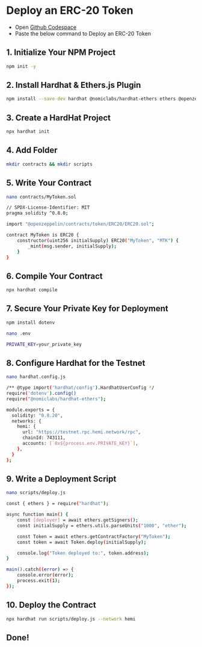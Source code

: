 # Deploy an ERC-20 Token
- Open [Github Codespace](https://github.com/codespaces)
- Paste the below command to Deploy an ERC-20 Token
## 1. Initialize Your NPM Project
```Bash
npm init -y
```
## 2. Install Hardhat & Ethers.js Plugin
```Bash
npm install --save-dev hardhat @nomiclabs/hardhat-ethers ethers @openzeppelin/contracts
```
## 3. Create a HardHat Project
```Bash
npx hardhat init
```
## 4. Add Folder
```Bash
mkdir contracts && mkdir scripts
```
## 5. Write Your Contract
```Bash
nano contracts/MyToken.sol
```
```Bash
// SPDX-License-Identifier: MIT
pragma solidity ^0.8.0;

import "@openzeppelin/contracts/token/ERC20/ERC20.sol";

contract MyToken is ERC20 {
    constructor(uint256 initialSupply) ERC20("MyToken", "MTK") {
        _mint(msg.sender, initialSupply);
    }
}
```
## 6. Compile Your Contract
```Bash
npx hardhat compile
```
## 7. Secure Your Private Key for Deployment
```Bash
npm install dotenv
```
```Bash
nano .env
```
```Bash
PRIVATE_KEY=your_private_key
```
## 8. Configure Hardhat for the Testnet
```Bash
nano hardhat.config.js
```
```Bash
/** @type import('hardhat/config').HardhatUserConfig */
require('dotenv').config()
require("@nomiclabs/hardhat-ethers");

module.exports = {
  solidity: "0.8.20",
  networks: {
    hemi: {
      url: "https://testnet.rpc.hemi.network/rpc",
      chainId: 743111,
      accounts: [`0x${process.env.PRIVATE_KEY}`],
    },
  }
};
```
## 9. Write a Deployment Script
```Bash
nano scripts/deploy.js
```
```Bash
const { ethers } = require("hardhat");

async function main() {
    const [deployer] = await ethers.getSigners();
    const initialSupply = ethers.utils.parseUnits("1000", "ether");

    const Token = await ethers.getContractFactory("MyToken");
    const token = await Token.deploy(initialSupply);

    console.log("Token deployed to:", token.address);
}

main().catch((error) => {
    console.error(error);
    process.exit(1);
});
```
## 10. Deploy the Contract
```Bash
npx hardhat run scripts/deploy.js --network hemi
```
## Done!


















